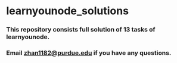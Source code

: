 # learnyounode_solutions

### This repository consists full solution of 13 tasks of learnyounode.
### Email zhan1182@purdue.edu if you have any questions.
